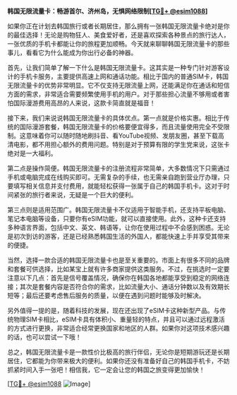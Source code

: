 **韩国无限流量卡：畅游首尔、济州岛，无惧网络限制[[TG💪+ @esim1088](https://t.me/s/esim1088)]**

如果你正在计划去韩国旅行或者长期居住，那么拥有一张韩国无限流量卡绝对是你的最佳选择！无论是购物狂人、美食爱好者，还是喜欢探索各种景点的旅行达人，一张优质的手机卡都能让你的旅程更加顺畅。今天就来聊聊韩国无限流量卡的那些事儿，看看它为什么能成为你出行必备的神器。

首先，让我们简单了解一下什么是韩国无限流量卡。这其实是一种专门针对游客设计的手机卡服务，主要提供高速上网和通话功能。相比于国内的普通SIM卡，韩国无限流量卡的优势非常明显。它不仅支持无限流量上网，还能满足你在通话和短信方面的需求，非常适合需要频繁使用手机的用户。对于那些担心流量不够用或者害怕国际漫游费用高昂的人来说，这款卡简直就是福音！

接下来，我们来说说韩国无限流量卡的具体优点。第一点就是价格实惠。相比于传统的国际漫游套餐，韩国无限流量卡的价格要便宜得多，而且流量使用完全不受限制。这意味着你可以随时随地刷抖音、看YouTube视频、发朋友圈，甚至下载高清电影，都不用担心额外的费用问题。特别是对于预算有限的学生党来说，这张卡绝对是一大福利。

第二点是操作简便。韩国无限流量卡的注册流程非常简单，大多数情况下只需通过手机或电脑完成在线购买即可。无需复杂的手续，也无需亲自跑到营业厅办理，只要填写相关信息并支付费用，就能轻松获得一张属于自己的韩国手机卡。这对于时间紧张的旅行者来说，无疑是一个巨大的便利。

第三点则是适用范围广。韩国无限流量卡不仅适用于智能手机，还支持平板电脑、笔记本电脑等设备，只要你有eSIM功能，就可以直接使用。此外，这种卡还支持多种语言界面，包括中文、英文、韩语等，让你在使用过程中不会感到困惑。无论是初次到访的游客，还是已经熟悉韩国生活的外国人，都能快速上手并享受其带来的便捷。

当然，选择一款合适的韩国无限流量卡也是至关重要的。市面上有很多不同的品牌和套餐可供选择，比如某宝上就有许多商家提供这类服务。不过，在挑选时一定要注意以下几点：首先是信号覆盖情况，确保你在韩国各地都能享受到稳定的网络连接；其次是套餐内容是否符合你的需求，比如流量大小、通话分钟数以及有效期长短等；最后还要考虑售后服务的质量，以便在遇到问题时能够及时解决。

另外值得一提的是，随着科技的发展，现在还出现了eSIM卡这种新型产品。与传统物理SIM卡相比，eSIM卡具有体积小、重量轻的特点，并且可以通过远程激活的方式进行更换，非常适合经常更换国家和地区的人群。如果你对这项技术感兴趣的话，也可以尝试一下哦！

总之，韩国无限流量卡是一款性价比极高的旅行伴侣，无论你是短期游玩还是长期居住，它都能为你带来极大的便利。如果你还没有准备好自己的韩国手机卡，不妨抓紧时间入手一张吧！相信我，它一定会让您的韩国之旅变得更加愉快！

[[TG💪+ @esim1088](https://t.me/s/esim1088) ![Image](https://i.postimg.cc/4NQfJmqS/Snipaste-2025-05-13-00-14-12.png)]